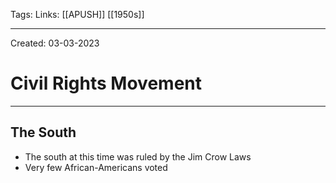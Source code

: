 Tags:
Links: [[APUSH]] [[1950s]]

---
Created: 03-03-2023
# Civil Rights Movement
---

## The South
- The south at this time was ruled by the Jim Crow Laws
- Very few African-Americans voted